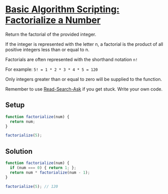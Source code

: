 # [Basic Algorithm Scripting: Factorialize a Number](https://learn.freecodecamp.org/javascript-algorithms-and-data-structures/basic-algorithm-scripting/factorialize-a-number)

Return the factorial of the provided integer.

If the integer is represented with the letter n, a factorial is the product of all positive integers less than or equal to n.

Factorials are often represented with the shorthand notation `n!`

For example: `5! = 1 * 2 * 3 * 4 * 5 = 120`

Only integers greater than or equal to zero will be supplied to the function.

Remember to use [Read-Search-Ask](http://forum.freecodecamp.org/t/how-to-get-help-when-you-are-stuck/19514) if you get stuck. Write your own code.

## Setup
```js
function factorialize(num) {
  return num;
}

factorialize(5);
```

## Solution
```js
function factorialize(num) {
  if (num === 0) { return 1; };
  return num * factorialize(num - 1);
}

factorialize(5); // 120
```